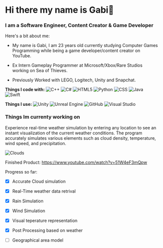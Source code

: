 # Hi there my name is Gabi👋 #
### I am a Software Engineer, Content Creator & Game Developer ###

Here's a bit about me:

- My name is Gabi, I am 23 years old currently studying Computer Games Programming while being a game developer/content creator on YouTube.
* Ex Intern Gameplay Programmer at Microsoft/Xbox/Rare Studios working on Sea of Thieves.
+ Previously Worked with LEGO, Logitech, Unity and Snapchat.

**Things I code with:**
 <img alt="C++" src="https://img.shields.io/badge/-C++-blue?logo=cplusplus" />
 <img alt="C#" src="https://img.shields.io/badge/-Csharp-764ABC?style=flat-square&logo=csharp&logoColor=whites" />
 <img alt="HTML5" src="https://img.shields.io/badge/-HTML5-E34F26?style=flat-square&logo=html5&logoColor=white" />
 <img alt="Python" src="https://img.shields.io/badge/python-3670A0?style=flat-square&logo=python&logoColor=ffdd54" />
 <img alt="CSS" src="https://img.shields.io/badge/CSS3-1572B6?style=flat-square&logo=css3&logoColor=white" />
 <img alt="Java" src="https://img.shields.io/badge/Java-ED8B00?style=flat-square&logo=openjdk&logoColor=white" />
 ![Swift](https://img.shields.io/badge/swift-F54A2A?style=flat-squaree&logo=swift&logoColor=white)

**Things I use:**
 ![Unity](https://img.shields.io/badge/unity-%23000000.svg?style=flat-square&logo=unity&logoColor=white)
 ![Unreal Engine](https://img.shields.io/badge/unrealengine-%23313131.svg?style=flat-square&logo=unrealengine&logoColor=white)
 ![GitHub](https://img.shields.io/badge/github-%23121011.svg?style=flat-square&logo=github&logoColor=white)
 ![Visual Studio](https://img.shields.io/badge/Visual%20Studio-5C2D91.svg?style=flat-square&logo=visual-studio&logoColor=white)

### Things Im currenty working on ###
Experience real-time weather simulation by entering any location to see an instant visualization of the current weather conditions. 
The program accurately simulates various elements such as cloud density, temperature, wind speed, and precipitation.

![Clouds](https://github.com/Gabi4213/Gabi4213/assets/71651109/6c8f2e18-be23-4aab-976d-84028d0bdbef)

Finished Product: https://www.youtube.com/watch?v=51W4eF3mQpw


Progress so far:
- [x] Accurate Cloud simulation
- [x] Real-Time weather data retrival
- [x] Rain Simulation
- [x] Wind Simulation
- [x] Visual teperature representation
- [x] Post Processing based on weather
- [ ] Geographical area model 



 


